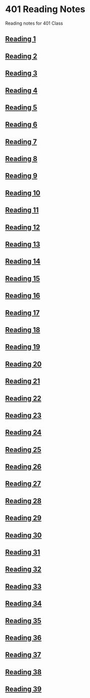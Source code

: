 # 401 Reading Notes
  <p> Reading notes for 401 Class </p>

## [Reading 1](/401_readingNotes/Read_01.md)

## [Reading 2](/401_readingNotes/Read_02.md)

## [Reading 3](/401_readingNotes/Read_03.md)

## [Reading 4](/401_readingNotes/Read_04.md)

## [Reading 5](/401_readingNotes/Read_05.md)

## [Reading 6](/401_readingNotes/Read_06.md)

## [Reading 7](/401_readingNotes/Read_07.md)

## [Reading 8](/401_readingNotes/Read_08.md)

## [Reading 9](/401_readingNotes/Read_09.md)

## [Reading 10](/401_readingNotes/Read_10.md)

## [Reading 11](/401_readingNotes/Read_11.md)

## [Reading 12](/401_readingNotes/Read_12.md)

## [Reading 13](/401_readingNotes/Read_13.md)

## [Reading 14](/401_readingNotes/Read_14.md)

## [Reading 15](/401_readingNotes/Read_15.md)

## [Reading 16](/401_readingNotes/Read_16.md)

## [Reading 17](/401_readingNotes/Read_17.md)

## [Reading 18](/401_readingNotes/Read_18.md)

## [Reading 19](/401_readingNotes/Read_19.md)

## [Reading 20](/401_readingNotes/Read_20.md)

## [Reading 21](/401_readingNotes/Read_21.md)

## [Reading 22](/401_readingNotes/Read_22.md)

## [Reading 23](/401_readingNotes/Read_23.md)

## [Reading 24](/401_readingNotes/Read_24.md)

## [Reading 25](/401_readingNotes/Read_25.md)

## [Reading 26](/401_readingNotes/Read_26.md)

## [Reading 27](/401_readingNotes/Read_27.md)

## [Reading 28](/401_readingNotes/Read_28.md)

## [Reading 29](/401_readingNotes/Read_29.md)

## [Reading 30](/401_readingNotes/Read_30.md)

## [Reading 31](/401_readingNotes/Read_31.md)

## [Reading 32](/401_readingNotes/Read_32.md)

## [Reading 33](/401_readingNotes/Read_33.md)

## [Reading 34](/401_readingNotes/Read_34.md)

## [Reading 35](/401_readingNotes/Read_35.md)

## [Reading 36](/401_readingNotes/Read_36.md)

## [Reading 37](/401_readingNotes/Read_37.md)

## [Reading 38](/401_readingNotes/Read_38.md)

## [Reading 39](/401_readingNotes/Read_39.md)